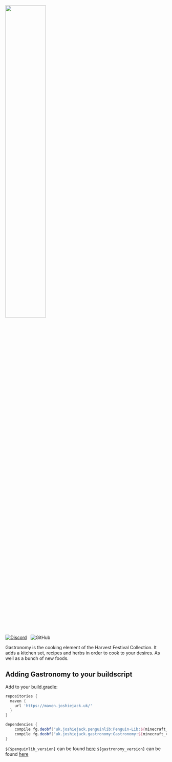 <img src="https://harvestfestivalwiki.com/images/d/d9/Gastronomy_Logo.svg" width="50%">

[![Discord](https://img.shields.io/discord/227497118498029569?style=plastic&colorB=7289DA&logo=discord&logoColor=white)](http://discord.gg/0vVjLvWg5kyQwnHG) &nbsp; ![GitHub](https://img.shields.io/github/license/Harvest-Festival/Gastronomy?color=%23990000&style=plastic)

Gastronomy is the cooking element of the Harvest Festival Collection. It adds a kitchen set, recipes and herbs in order to cook to your desires. As well as a bunch of new foods.

Adding Gastronomy to your buildscript
---
Add to your build.gradle:
```gradle
repositories {
  maven {
    url 'https://maven.joshiejack.uk/'
  }
}

dependencies {
    compile fg.deobf("uk.joshiejack.penguinlib:Penguin-Lib:${minecraft_version}-${penguinlib_version}")
    compile fg.deobf("uk.joshiejack.gastronomy:Gastronomy:${minecraft_version}-${gastronomy_version}")
}
```

`${$penguinlib_version}` can be found [here](https://maven.joshiejack.uk/uk/joshiejack/penguinlib/Penguin-Lib/)
`${gastronomy_version}` can be found [here](https://maven.joshiejack.uk/uk/joshiejack/penguinlib/Gastronomy/)